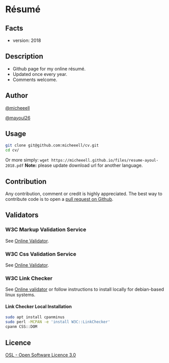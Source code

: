 # Résumé


## Facts ##
- version: 2018

## Description ##
- Github page for my online résumé.
- Updated once every year.
- Comments welcome.

## Author ##
[@micheeell](https://twitter.com/micheeell)

[@mayoul26](https://twitter.com/mayoul26)


## Usage ##

```bash
git clone git@github.com:micheeell/cv.git
cd cv/
```
Or more simply: `wget https://micheeell.github.io/files/resume-ayoul-2018.pdf`
**Note:** please update download url for another language.

## Contribution ##
Any contribution, comment or credit is highly appreciated. The best way to contribute code is to open a [pull request on Github](https://help.github.com/articles/using-pull-requests).


## Validators ##

### W3C Markup Validation Service ###

See [Online Validator](https://validator.w3.org/).

### W3C Css Validation Service ###

See [Online Validator](http://jigsaw.w3.org/css-validator/validator).


### W3C Link Checker ###

See [Online validator](https://validator.w3.org/checklink) or follow instructions to install locally for debian-based linux systems.

#### Link Checker Local Installation ####

```bash
sudo apt install cpanminus
sudo perl -MCPAN -e 'install W3C::LinkChecker'
cpanm CSS::DOM
```

Licence
---
[OSL - Open Software Licence 3.0](http://opensource.org/licenses/osl-3.0.php)
